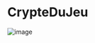 # CrypteDuJeu
![image](https://github.com/user-attachments/assets/a90ade93-5390-49bd-b6a3-109c5a297d2a)
